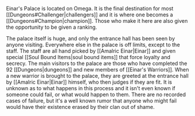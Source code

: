Einar's Palace is located on Omega. It is the final destination for most [[Dungeons#Challenger|challengers]] and it is where one becomes a [[Dungeons#Champion|champion]]. Those who make it here are also given the opportunity to be given a ranking.

The palace itself is huge, and only the entrance hall has been seen by anyone visiting. Everywhere else in the palace is off limits, except to the staff. The staff are all hand picked by [[Amalric Einar|Einar]] and given special [[Soul Bound Items|soul bound items]] that force loyalty and secrecy. The main visitors to the palace are those who have completed the 92 [[Dungeons|dungeons]] and new members of [[Einar's Warriors]]. When a new warrior is brought to the palace, they are greeted at the entrance hall by [[Amalric Einar|Einar]] himself, who then judges if they are fit. It is unknown as to what happens in this process and it isn't even known if someone could fail, or what would happen to them. There are no recorded cases of failure, but it's a well known rumor that anyone who might fail would have their existence erased by their clan out of shame.